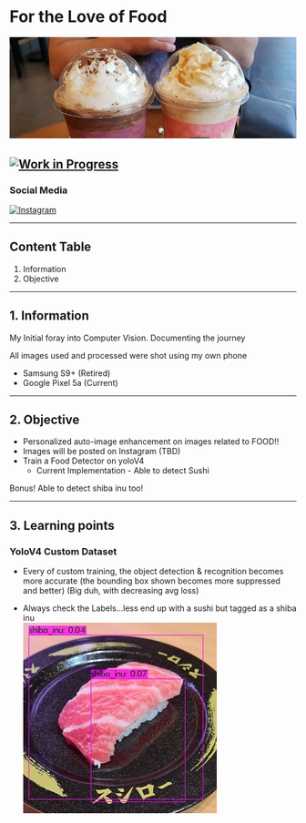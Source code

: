 # **For the Love of Food**

![Random photo from eons ago...](references/readme_banner.jpg)

[![Work in Progress](https://img.shields.io/badge/WORK_IN_PROGRESS-ITS_A_GO-GREEN.svg)](https://shields.io/)
---
### Social Media

[![Instagram](https://img.shields.io/badge/Instagram-E4405F?style=for-the-badge&logo=instagram&logoColor=white)](https://www.instagram.com/mimir.hygge/)

---
## Content Table
1. Information
2. Objective
---

## 1. Information

My Initial foray into Computer Vision. Documenting the journey

All images used and processed were shot using my own phone
 - Samsung S9+ (Retired)
 - Google Pixel 5a (Current)


---

## 2. Objective

  - Personalized auto-image enhancement on images related to FOOD!!  
  - Images will be posted on Instagram (TBD)
  - Train a Food Detector on  yoloV4
      - Current Implementation - Able to detect Sushi
    

Bonus! Able to detect shiba inu too!

---

## 3. Learning points


### YoloV4 Custom Dataset

  - Every of custom training, the object detection & recognition becomes more accurate (the bounding box
    shown becomes more suppressed and better) (Big duh, with decreasing avg loss)
    
  - Always check the Labels...less end up with a sushi but tagged as a shiba inu  
    ![Remember to check labels!](references/mistakes_made_1.jpg)
    

